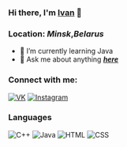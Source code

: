 ### Hi there, I'm [**Ivan**](https://github.com/chernetskiy-ivan) 👋
### Location: *Minsk*,***Belarus***

<!--
**chernetskiy-ivan/chernetskiy-ivan** is a ✨ _special_ ✨ repository because its `README.md` (this file) appears on your GitHub profile.

Here are some ideas to get you started:

- 🔭 I’m currently working on ...
- 🌱 I’m currently learning ...
- 👯 I’m looking to collaborate on ...
- 🤔 I’m looking for help with ...
- 💬 Ask me about ...
- 📫 How to reach me: ...
- 😄 Pronouns: ...
- ⚡ Fun fact: ...
-->

- 🌱 I’m currently learning Java
- 💬 Ask me about anything ***[here](https://vk.com/chrntskvn "Happy to chat")***

### Connect with me:
[![VK](https://img.shields.io/badge/VK-090909?style=for-the-badge&logo=VK)](https://vk.com/chrntskvn)
[![Instagram](https://img.shields.io/badge/Instagram-090909?style=for-the-badge&logo=Instagram)](https://www.instagram.com/ch_ivan_r/?hl=ru)

### Languages
![C++](https://img.shields.io/badge/-C++-090909?style=for-the-badge&logo=C%2b%2b&logoColor=6296CC)
![Java](https://img.shields.io/badge/-Java-090909?style=for-the-badge&logo=Java&logoColor=ff0000)
![HTML](https://img.shields.io/badge/-HTML-090909?style=for-the-badge&logo=html&logoColor=00d9ff)
![CSS](https://img.shields.io/badge/-CSS-090909?style=for-the-badge&logo=css&logoColor=0040ff) 